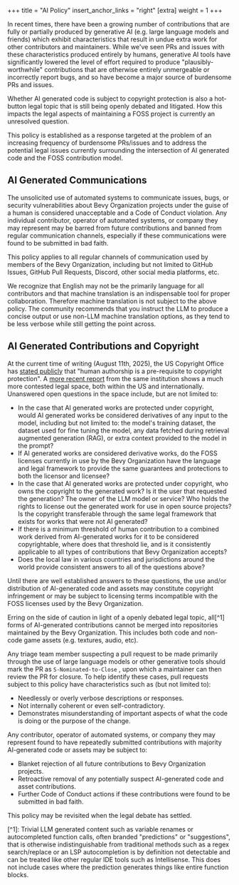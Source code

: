+++
title = "AI Policy"
insert_anchor_links = "right"
[extra]
weight = 1
+++

In recent times, there have been a growing number of contributions that are
fully or partially produced by generative AI (e.g. large language models and
friends) which exhibit characteristics that result in undue extra work for other
contributors and maintainers. While we've seen PRs and issues with these
characteristics produced entirely by humans, generative AI tools have
significantly lowered the level of effort required to produce
"plausibly-worthwhile" contributions that are otherwise entirely unmergeable or
incorrectly report bugs, and so have become a major source of burdensome PRs and
issues.

Whether AI generated code is subject to copyright protection is also a
hot-button legal topic that is still being openly debated and litigated. How
this impacts the legal aspects of maintaining a FOSS project is currently an
unresolved question.

This policy is established as a response targeted at the problem of an
increasing frequency of burdensome PRs/issues and to address the potential legal
issues currently surrounding the intersection of AI generated code and the FOSS
contribution model.

## AI Generated Communications

The unsolicited use of automated systems to communicate issues, bugs, or
security vulnerabilities about Bevy Organization projects under the guise of a
human is considered unacceptable and a Code of Conduct violation. Any individual
contributor, operator of automated systems, or company they may represent may be
barred from future contributions and banned from regular communication channels,
especially if these communications were found to be submitted in bad faith.

This policy applies to all regular channels of communication used by members of
the Bevy Organization, including but not limited to GitHub Issues, GitHub Pull
Requests, Discord, other social media platforms, etc.

We recognize that English may not be the primarily language for all contributors
and that machine translation is an indispensable tool for proper collaboration.
Therefore machine translation is not subject to the above policy. The community
recommends that you instruct the LLM to produce a concise output or use non-LLM
machine translation options, as they tend to be less verbose while still getting
the point across.

## AI Generated Contributions and Copyright

At the current time of writing (August 11th, 2025), the US Copyright Office has
[stated publicly][us-copyright-office-response] that "human authorship is a
pre-requisite to copyright protection". A
[more recent report][us-copyright-office-report] from the same institution shows
a much more contested legal space, both within the US and internationally.
Unanswered open questions in the space include, but are not limited to:

- In the case that AI generated works are protected under copyright, would AI
  generated works be considered derivatives of any input to the model, including
  but not limited to: the model's training dataset, the dataset used for fine
  tuning the model, any data fetched during retrieval augmented generation
  (RAG), or extra context provided to the model in the prompt?
- If AI generated works are considered derivative works, do the FOSS licenses
  currently in use by the Bevy Organization have the language and legal
  framework to provide the same guarantees and protections to both the licensor
  and licensee?
- In the case that AI generated works are protected under copyright, who owns
  the copyright to the generated work? Is it the user that requested the
  generation? The owner of the LLM model or service? Who holds the rights to
  license out the generated work for use in open source projects? Is the
  copyright transferable through the same legal framework that exists for works
  that were not AI generated?
- If there is a minimum threshold of human contribution to a combined work
  derived from AI-generated works for it to be considered copyrightable, where
  does that threshold lie, and is it consistently applicable to all types of
  contributions that Bevy Organization accepts?
- Does the local law in various countries and jurisdictions around the world
  provide consistent answers to all of the questions above?

Until there are well established answers to these questions, the use and/or
distribution of AI-generated code and assets may constitute copyright
infringement or may be subject to licensing terms incompatible with the FOSS
licenses used by the Bevy Organization.

Erring on the side of caution in light of a openly debated legal topic, all[^1]
forms of AI-generated contributions cannot be merged into repositories
maintained by the Bevy Organization. This includes both code and non-code game
assets (e.g. textures, audio, etc).

Any triage team member suspecting a pull request to be made primarily through
the use of large language models or other generative tools should mark the PR as
`S-Nominated-to-Close` , upon which a maintainer can then review the PR for
closure. To help identify these cases, pull requests subject to this policy have
characteristics such as (but not limited to):

- Needlessly or overly verbose descriptions or responses.
- Not internally coherent or even self-contradictory.
- Demonstrates misunderstanding of important aspects of what the code is doing
  or the purpose of the change.

Any contributor, operator of automated systems, or company they may represent
found to have repeatedly submitted contributions with majority AI-generated code
or assets may be subject to:

- Blanket rejection of all future contributions to Bevy Organization projects.
- Retroactive removal of any potentially suspect AI-generated code and asset
  contributions.
- Further Code of Conduct actions if these contributions were found to be
  submitted in bad faith.

This policy may be revisited when the legal debate has settled.

\[^1\]: Trivial LLM generated content such as variable renames or autocompleted
function calls, often branded "predictions" or "suggestions", that is otherwise
indistinguishable from traditional methods such as a regex search/replace or an
LSP autocompletion is by definition not detectable and can be treated like other
regular IDE tools such as Intellisense. This does not include cases where the
prediction generates things like entire function blocks.

[us-copyright-office-report]: https://www.copyright.gov/ai/Copyright-and-Artificial-Intelligence-Part-2-Copyrightability-Report.pdf
[us-copyright-office-response]: https://www.copyright.gov/rulings-filings/review-board/docs/a-recent-entrance-to-paradise.pdf
